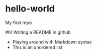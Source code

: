 # hello-world
My first repo

#h1 Writing a README in github
- Playing around with Markdown syntax
- This is an unordered list 


